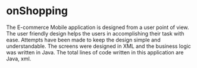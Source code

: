# onShopping
The E-commerce Mobile application is designed from a user point of view. The user friendly design helps the users in accomplishing their task with ease. Attempts have been made to keep the design simple and understandable. The screens were designed in XML and the business logic was written in Java. The total lines of code written in this application are Java, xml.
